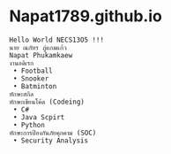 # Napat1789.github.io

    Hello World NECS13O5 !!!
    นาย ณภัทร ภู่แกมแก้ว
    Napat Phukamkaew
    งานอดิเรก
     • Football
     • Snooker
     • Batminton
    ทักษะสกิล
    ทักษะเขียนโค้ด (Codeing)
     • C#
     • Java Scpirt
     • Python
    ทักษะการป้องกันภัยคุกคาม (SOC)
     • Security Analysis

